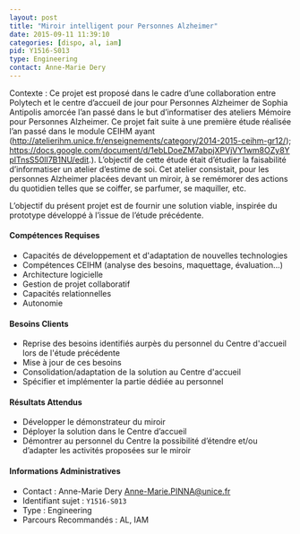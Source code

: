 ```yaml
---
layout: post
title: "Miroir intelligent pour Personnes Alzheimer"
date: 2015-09-11 11:39:10
categories: [dispo, al, iam]
pid: Y1516-S013
type: Engineering
contact: Anne-Marie Dery
---
```

       
Contexte : Ce projet est proposé dans le cadre d’une collaboration entre Polytech et le centre d’accueil de jour pour Personnes Alzheimer de Sophia Antipolis amorcée l’an passé dans le but d’informatiser des ateliers Mémoire pour Personnes Alzheimer.  Ce projet fait suite à une première étude réalisée l’an passé dans le module CEIHM ayant (http://atelierihm.unice.fr/enseignements/category/2014-2015-ceihm-gr12/); https://docs.google.com/document/d/1ebLDoeZM7abpjXPVjVY1wm8OZy8YplTnsS50lI7B1NU/edit.). L’objectif de cette étude était d’étudier la faisabilité d’informatiser un atelier d’estime de soi. Cet atelier consistait, pour les personnes Alzheimer placées devant un miroir, à se remémorer des actions du quotidien telles que se coiffer, se parfumer, se maquiller, etc.

L’objectif du présent projet est de fournir une solution viable, inspirée du prototype développé à l’issue de l’étude précédente.

#### Compétences Requises
- Capacités de développement et d'adaptation de nouvelles technologies
- Compétences CEIHM (analyse des besoins, maquettage, évaluation...)
- Architecture logicielle
- Gestion de projet collaboratif
- Capacités relationnelles
- Autonomie


#### Besoins Clients
- Reprise des besoins identifiés aurpès du personnel du Centre d'accueil lors de l'étude précédente
- Mise à jour  de ces besoins
- Consolidation/adaptation de la solution au Centre d'accueil
- Spécifier et implémenter la partie dédiée au personnel

#### Résultats Attendus
- Développer le démonstrateur du miroir
- Déployer la solution dans le Centre d’accueil
- Démontrer au personnel du Centre la possibilité d’étendre et/ou d’adapter les activités proposées sur le miroir
     

#### Informations Administratives
  * Contact : Anne-Marie Dery <Anne-Marie.PINNA@unice.fr>
  * Identifiant sujet : `Y1516-S013`
  * Type : Engineering
  * Parcours Recommandés : AL, IAM
     